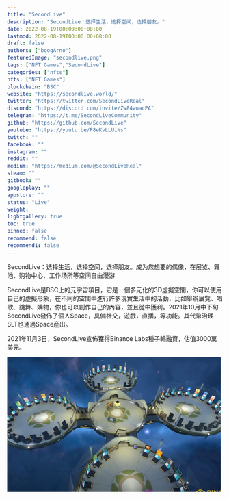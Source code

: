 ```yaml
---
title: "SecondLive"
description: "SecondLive：选择生活，选择空间，选择朋友。"
date: 2022-08-19T00:00:00+08:00
lastmod: 2022-08-19T00:00:00+08:00
draft: false
authors: ["boogArno"]
featuredImage: "secondlive.png"
tags: ["NFT Games","SecondLive"]
categories: ["nfts"]
nfts: ["NFT Games"]
blockchain: "BSC"
website: "https://secondlive.world/"
twitter: "https://twitter.com/SecondLiveReal"
discord: "https://discord.com/invite/Zw84wuacPA"
telegram: "https://t.me/SecondLiveCommunity"
github: "https://github.com/SecondLive"
youtube: "https://youtu.be/P8eKvLLUiNs"
twitch: ""
facebook: ""
instagram: ""
reddit: ""
medium: "https://medium.com/@SecondLiveReal"
steam: ""
gitbook: ""
googleplay: ""
appstore: ""
status: "Live"
weight: 
lightgallery: true
toc: true
pinned: false
recommend: false
recommend1: false
---
```

SecondLive：选择生活，选择空间，选择朋友。成为您想要的偶像，在展览、舞池、购物中心、工作场所等空间自由漫游

SecondLive是BSC上的元宇宙項目，它是一個多元化的3D虛擬空間，你可以使用自己的虛擬形象，在不同的空間中進行許多現實生活中的活動，比如舉辦展覽、唱歌、跳舞、購物，你也可以創作自己的內容，並且從中獲利。2021年10月中下旬SecondLive發佈了個人Space，具備社交，遊戲，直播，等功能。其代幣治理SLT也通過Space産出。

2021年11月3日，SecondLive宣佈獲得Binance Labs種子輪融資，估值3000萬美元。

![secondlive-dapp-games-bsc-image1-500x315_825adb16194b3b367d0b3921badb67ed](secondlive-dapp-games-bsc-image1-500x315_825adb16194b3b367d0b3921badb67ed.png)

